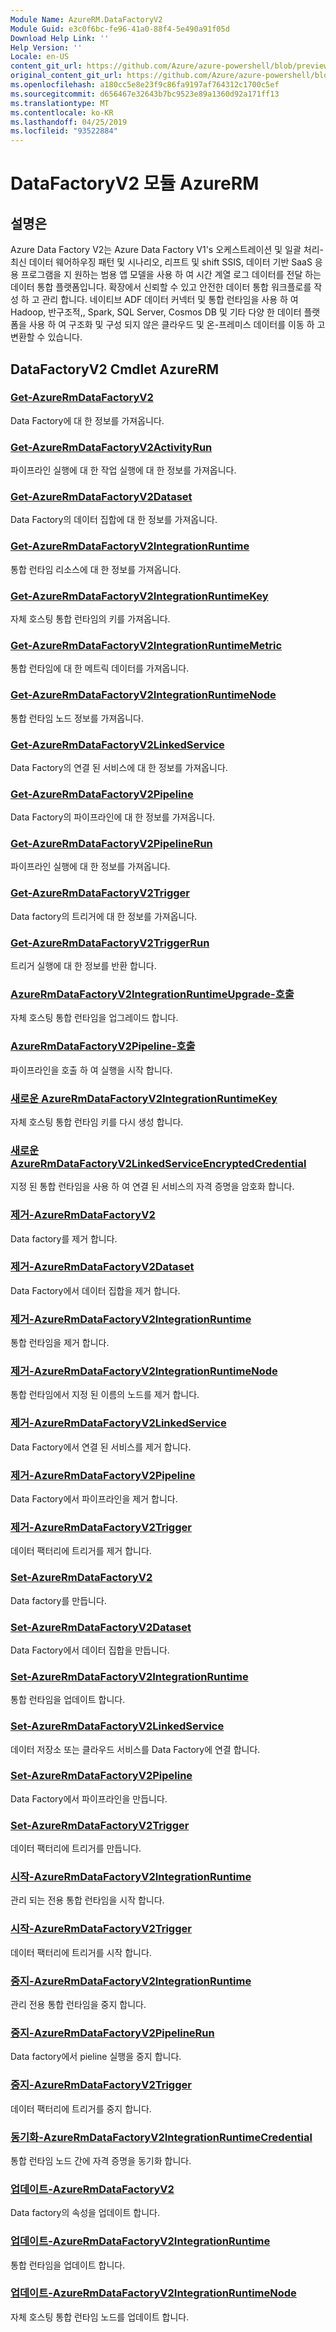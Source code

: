 ```yaml
---
Module Name: AzureRM.DataFactoryV2
Module Guid: e3c0f6bc-fe96-41a0-88f4-5e490a91f05d
Download Help Link: ''
Help Version: ''
Locale: en-US
content_git_url: https://github.com/Azure/azure-powershell/blob/preview/src/ResourceManager/DataFactoryV2/Commands.DataFactoryV2/help/AzureRM.DataFactoryV2.md
original_content_git_url: https://github.com/Azure/azure-powershell/blob/preview/src/ResourceManager/DataFactoryV2/Commands.DataFactoryV2/help/AzureRM.DataFactoryV2.md
ms.openlocfilehash: a180cc5e8e23f9c86fa9197af764312c1700c5ef
ms.sourcegitcommit: d656467e32643b7bc9523e89a1360d92a171ff13
ms.translationtype: MT
ms.contentlocale: ko-KR
ms.lasthandoff: 04/25/2019
ms.locfileid: "93522884"
---
```

# DataFactoryV2 모듈 AzureRM
## 설명은
Azure Data Factory V2는 Azure Data Factory V1's 오케스트레이션 및 일괄 처리-최신 데이터 웨어하우징 패턴 및 시나리오, 리프트 및 shift SSIS, 데이터 기반 SaaS 응용 프로그램을 지 원하는 범용 앱 모델을 사용 하 여 시간 계열 로그 데이터를 전달 하는 데이터 통합 플랫폼입니다. 확장에서 신뢰할 수 있고 안전한 데이터 통합 워크플로를 작성 하 고 관리 합니다. 네이티브 ADF 데이터 커넥터 및 통합 런타임을 사용 하 여 Hadoop, 반구조적,, Spark, SQL Server, Cosmos DB 및 기타 다양 한 데이터 플랫폼을 사용 하 여 구조화 및 구성 되지 않은 클라우드 및 온-프레미스 데이터를 이동 하 고 변환할 수 있습니다.

## DataFactoryV2 Cmdlet AzureRM
### [Get-AzureRmDataFactoryV2](Get-AzureRmDataFactoryV2.md)
Data Factory에 대 한 정보를 가져옵니다.

### [Get-AzureRmDataFactoryV2ActivityRun](Get-AzureRmDataFactoryV2ActivityRun.md)
파이프라인 실행에 대 한 작업 실행에 대 한 정보를 가져옵니다.

### [Get-AzureRmDataFactoryV2Dataset](Get-AzureRmDataFactoryV2Dataset.md)
Data Factory의 데이터 집합에 대 한 정보를 가져옵니다.

### [Get-AzureRmDataFactoryV2IntegrationRuntime](Get-AzureRmDataFactoryV2IntegrationRuntime.md)
통합 런타임 리소스에 대 한 정보를 가져옵니다.

### [Get-AzureRmDataFactoryV2IntegrationRuntimeKey](Get-AzureRmDataFactoryV2IntegrationRuntimeKey.md)
자체 호스팅 통합 런타임의 키를 가져옵니다.

### [Get-AzureRmDataFactoryV2IntegrationRuntimeMetric](Get-AzureRmDataFactoryV2IntegrationRuntimeMetric.md)
통합 런타임에 대 한 메트릭 데이터를 가져옵니다. 

### [Get-AzureRmDataFactoryV2IntegrationRuntimeNode](Get-AzureRmDataFactoryV2IntegrationRuntimeNode.md)
통합 런타임 노드 정보를 가져옵니다.

### [Get-AzureRmDataFactoryV2LinkedService](Get-AzureRmDataFactoryV2LinkedService.md)
Data Factory의 연결 된 서비스에 대 한 정보를 가져옵니다.

### [Get-AzureRmDataFactoryV2Pipeline](Get-AzureRmDataFactoryV2Pipeline.md)
Data Factory의 파이프라인에 대 한 정보를 가져옵니다.

### [Get-AzureRmDataFactoryV2PipelineRun](Get-AzureRmDataFactoryV2PipelineRun.md)
파이프라인 실행에 대 한 정보를 가져옵니다.

### [Get-AzureRmDataFactoryV2Trigger](Get-AzureRmDataFactoryV2Trigger.md)
Data factory의 트리거에 대 한 정보를 가져옵니다.

### [Get-AzureRmDataFactoryV2TriggerRun](Get-AzureRmDataFactoryV2TriggerRun.md)
트리거 실행에 대 한 정보를 반환 합니다.

### [AzureRmDataFactoryV2IntegrationRuntimeUpgrade-호출](Invoke-AzureRmDataFactoryV2IntegrationRuntimeUpgrade.md)
자체 호스팅 통합 런타임을 업그레이드 합니다.

### [AzureRmDataFactoryV2Pipeline-호출](Invoke-AzureRmDataFactoryV2Pipeline.md)
  파이프라인을 호출 하 여 실행을 시작 합니다.

### [새로운 AzureRmDataFactoryV2IntegrationRuntimeKey](New-AzureRmDataFactoryV2IntegrationRuntimeKey.md)
자체 호스팅 통합 런타임 키를 다시 생성 합니다.

### [새로운 AzureRmDataFactoryV2LinkedServiceEncryptedCredential](New-AzureRmDataFactoryV2LinkedServiceEncryptedCredential.md)
지정 된 통합 런타임을 사용 하 여 연결 된 서비스의 자격 증명을 암호화 합니다.

### [제거-AzureRmDataFactoryV2](Remove-AzureRmDataFactoryV2.md)
Data factory를 제거 합니다.

### [제거-AzureRmDataFactoryV2Dataset](Remove-AzureRmDataFactoryV2Dataset.md)
Data Factory에서 데이터 집합을 제거 합니다.

### [제거-AzureRmDataFactoryV2IntegrationRuntime](Remove-AzureRmDataFactoryV2IntegrationRuntime.md)
통합 런타임을 제거 합니다.

### [제거-AzureRmDataFactoryV2IntegrationRuntimeNode](Remove-AzureRmDataFactoryV2IntegrationRuntimeNode.md)
통합 런타임에서 지정 된 이름의 노드를 제거 합니다.

### [제거-AzureRmDataFactoryV2LinkedService](Remove-AzureRmDataFactoryV2LinkedService.md)
Data Factory에서 연결 된 서비스를 제거 합니다.

### [제거-AzureRmDataFactoryV2Pipeline](Remove-AzureRmDataFactoryV2Pipeline.md)
Data Factory에서 파이프라인을 제거 합니다.

### [제거-AzureRmDataFactoryV2Trigger](Remove-AzureRmDataFactoryV2Trigger.md)
데이터 팩터리에 트리거를 제거 합니다.

### [Set-AzureRmDataFactoryV2](Set-AzureRmDataFactoryV2.md)
Data factory를 만듭니다.

### [Set-AzureRmDataFactoryV2Dataset](Set-AzureRmDataFactoryV2Dataset.md)
Data Factory에서 데이터 집합을 만듭니다.

### [Set-AzureRmDataFactoryV2IntegrationRuntime](Set-AzureRmDataFactoryV2IntegrationRuntime.md)
통합 런타임을 업데이트 합니다.

### [Set-AzureRmDataFactoryV2LinkedService](Set-AzureRmDataFactoryV2LinkedService.md)
데이터 저장소 또는 클라우드 서비스를 Data Factory에 연결 합니다.

### [Set-AzureRmDataFactoryV2Pipeline](Set-AzureRmDataFactoryV2Pipeline.md)
Data Factory에서 파이프라인을 만듭니다.

### [Set-AzureRmDataFactoryV2Trigger](Set-AzureRmDataFactoryV2Trigger.md)
데이터 팩터리에 트리거를 만듭니다.

### [시작-AzureRmDataFactoryV2IntegrationRuntime](Start-AzureRmDataFactoryV2IntegrationRuntime.md)
관리 되는 전용 통합 런타임을 시작 합니다.

### [시작-AzureRmDataFactoryV2Trigger](Start-AzureRmDataFactoryV2Trigger.md)
데이터 팩터리에 트리거를 시작 합니다.

### [중지-AzureRmDataFactoryV2IntegrationRuntime](Stop-AzureRmDataFactoryV2IntegrationRuntime.md)
관리 전용 통합 런타임을 중지 합니다.

### [중지-AzureRmDataFactoryV2PipelineRun](Stop-AzureRmDataFactoryV2PipelineRun.md)
Data factory에서 pieline 실행을 중지 합니다.

### [중지-AzureRmDataFactoryV2Trigger](Stop-AzureRmDataFactoryV2Trigger.md)
데이터 팩터리에 트리거를 중지 합니다.

### [동기화-AzureRmDataFactoryV2IntegrationRuntimeCredential](Sync-AzureRmDataFactoryV2IntegrationRuntimeCredential.md)
통합 런타임 노드 간에 자격 증명을 동기화 합니다.

### [업데이트-AzureRmDataFactoryV2](Update-AzureRmDataFactoryV2.md)
Data factory의 속성을 업데이트 합니다.

### [업데이트-AzureRmDataFactoryV2IntegrationRuntime](Update-AzureRmDataFactoryV2IntegrationRuntime.md)
통합 런타임을 업데이트 합니다.

### [업데이트-AzureRmDataFactoryV2IntegrationRuntimeNode](Update-AzureRmDataFactoryV2IntegrationRuntimeNode.md)
자체 호스팅 통합 런타임 노드를 업데이트 합니다.

